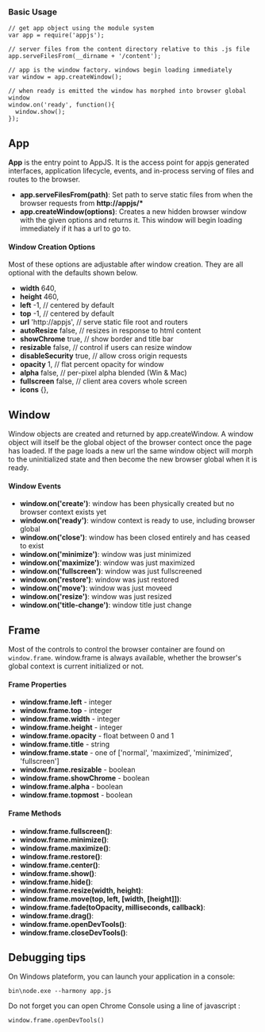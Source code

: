 ### Basic Usage

    // get app object using the module system
    var app = require('appjs');

    // server files from the content directory relative to this .js file
    app.serveFilesFrom(__dirname + '/content');

    // app is the window factory. windows begin loading immediately
    var window = app.createWindow();

    // when ready is emitted the window has morphed into browser global window
    window.on('ready', function(){
      window.show();
    });

## App
__App__ is the entry point to AppJS. It is the access point for appjs generated interfaces, application lifecycle, events, and in-process serving of files and routes to the browser.

* __app.serveFilesFrom(path)__: Set path to serve static files from when the browser requests from __http://appjs/*__
* __app.createWindow(options)__: Creates a new hidden browser window with the given options and returns it.  This window will begin loading immediately if it has a url to go to.

#### Window Creation Options
Most of these options are adjustable after window creation. They are all optional with the defaults shown below.

* __width__           640,
* __height__          460,
* __left__            -1,             // centered by default
* __top__             -1,             // centered by default
* __url__             'http://appjs', // serve static file root and routers
* __autoResize__      false,          // resizes in response to html content
* __showChrome__      true,           // show border and title bar
* __resizable__       false,          // control if users can resize window
* __disableSecurity__ true,           // allow cross origin requests
* __opacity__         1,              // flat percent opacity for window
* __alpha__           false,          // per-pixel alpha blended (Win & Mac)
* __fullscreen__      false,          // client area covers whole screen
* __icons__           {},


## Window

Window objects are created and returned by app.createWindow. A window object will itself be the global object of the browser contect once the page has loaded. If the page loads a new url the same window object will morph to the uninitialized state and then become the new browser global when it is ready.

#### Window Events

* __window.on('create')__: window has been physically created but no browser context exists yet
* __window.on('ready')__: window context is ready to use, including browser global
* __window.on('close')__: window has been closed entirely and has ceased to exist
* __window.on('minimize')__: window was just minimized
* __window.on('maximize')__: window was just maximized
* __window.on('fullscreen')__: window was just fullscreened
* __window.on('restore')__: window was just restored
* __window.on('move')__: window was just moveed
* __window.on('resize')__: window was just resized
* __window.on('title-change')__: window title just change


## Frame

Most of the controls to control the browser container are found on `window.frame`. window.frame is always available, whether the browser's global context is current initialized or not.

#### Frame Properties

* __window.frame.left__ - integer
* __window.frame.top__ - integer
* __window.frame.width__ - integer
* __window.frame.height__ - integer
* __window.frame.opacity__ - float between 0 and 1
* __window.frame.title__ - string
* __window.frame.state__ - one of ['normal', 'maximized', 'minimized', 'fullscreen']
* __window.frame.resizable__ - boolean
* __window.frame.showChrome__ - boolean
* __window.frame.alpha__ - boolean
* __window.frame.topmost__ - boolean

#### Frame Methods

* __window.frame.fullscreen()__:
* __window.frame.minimize()__:
* __window.frame.maximize()__:
* __window.frame.restore()__:
* __window.frame.center()__:
* __window.frame.show()__:
* __window.frame.hide()__:
* __window.frame.resize(width, height)__:
* __window.frame.move(top, left, [width, [height]])__:
* __window.frame.fade(toOpacity, milliseconds, callback)__:
* __window.frame.drag()__:
* __window.frame.openDevTools()__:
* __window.frame.closeDevTools()__:



## Debugging tips

On Windows plateform, you can launch your application in a console:

    bin\node.exe --harmony app.js

Do not forget you can open Chrome Console using a line of javascript :

    window.frame.openDevTools()
